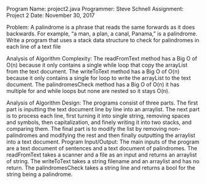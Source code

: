 Program Name: project2.java
Programmer: Steve Schnell
Assignment: Project 2
Date: November 30, 2017

Problem:
A palindrome is a phrase that reads the same forwards as it does backwards. For example, “a man, a plan, a canal, Panama,” is a palindrome. Write a program that uses a stack data structure to check for palindromes in each line of a text file

Analysis of Algorithm Complexity:
The readFromText method has a Big O of O(n) because it only contains a single while loop that copy the arrayList from the text document. The writeToText method has a Big O of O(n) because it only contains a single for loop to write the arrayList to the text document. The palindromesCheck method has a Big O of O(n) it has multiple for and while loops but none are nested so it stays O(n).

Analysis of Algorithm Design:
The programs consist of three parts. The first part is inputting the text document line by line into an arraylist. The next part is to process each line, first turning it into single string, removing spaces and symbols, then capitalization, and finely writing it into two stacks, and comparing them. The final part is to modify the list by removing non-palindromes and modifying the rest and then finally outputting the arraylist into a text document.
Program Input/Output:
The main inputs of the program are a text document of sentences and a text document of palindromes. The readFromText takes a scanner and a file as an input and returns an arraylist of string. The writeToText takes a string filename and an arraylist and has no return. The palindromesCheck takes a string line and returns a bool for the string being a palindrome.
